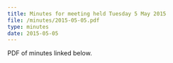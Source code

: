 ```yaml
---
title: Minutes for meeting held Tuesday 5 May 2015
file: /minutes/2015-05-05.pdf
type: minutes
date: 2015-05-05
---
```


PDF of minutes linked below.
